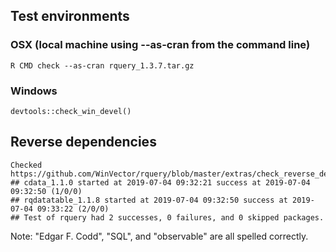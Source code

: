 

## Test environments

### OSX (local machine using --as-cran from the command line)

    R CMD check --as-cran rquery_1.3.7.tar.gz


### Windows

    devtools::check_win_devel()


## Reverse dependencies

    Checked https://github.com/WinVector/rquery/blob/master/extras/check_reverse_dependencies.md
    ## cdata_1.1.0 started at 2019-07-04 09:32:21 success at 2019-07-04 09:32:50 (1/0/0) 
    ## rqdatatable_1.1.8 started at 2019-07-04 09:32:50 success at 2019-07-04 09:33:22 (2/0/0)
    ## Test of rquery had 2 successes, 0 failures, and 0 skipped packages. 

Note: "Edgar F. Codd", "SQL", and "observable" are all spelled correctly.
